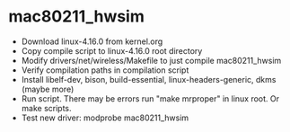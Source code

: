 # mac80211_hwsim

* Download linux-4.16.0 from kernel.org
* Copy compile script to linux-4.16.0 root directory
* Modify drivers/net/wireless/Makefile to just compile mac80211_hwsim
* Verify compilation paths in compilation script
* Install libelf-dev, bison, build-essential, linux-headers-generic, dkms (maybe more)
* Run script. There may be errors run "make mrproper" in linux root. Or make scripts.
* Test new driver: modprobe mac80211_hwsim
